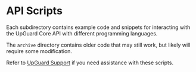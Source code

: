 # API Scripts

Each subdirectory contains example code and snippets for interacting with the UpGuard Core API with different programming languages.

The `archive` directory contains older code that may still work, but likely will require some modification.

Refer to [UpGuard Support](https://support.upguard.com) if you need assistance with these scripts.
